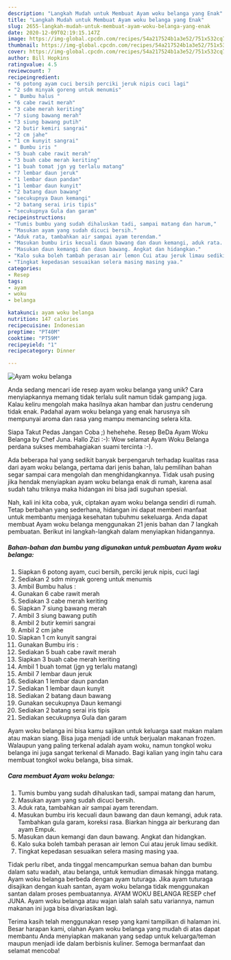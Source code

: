 ```yaml
---
description: "Langkah Mudah untuk Membuat Ayam woku belanga yang Enak"
title: "Langkah Mudah untuk Membuat Ayam woku belanga yang Enak"
slug: 2655-langkah-mudah-untuk-membuat-ayam-woku-belanga-yang-enak
date: 2020-12-09T02:19:15.147Z
image: https://img-global.cpcdn.com/recipes/54a217524b1a3e52/751x532cq70/ayam-woku-belanga-foto-resep-utama.jpg
thumbnail: https://img-global.cpcdn.com/recipes/54a217524b1a3e52/751x532cq70/ayam-woku-belanga-foto-resep-utama.jpg
cover: https://img-global.cpcdn.com/recipes/54a217524b1a3e52/751x532cq70/ayam-woku-belanga-foto-resep-utama.jpg
author: Bill Hopkins
ratingvalue: 4.5
reviewcount: 7
recipeingredient:
- "6 potong ayam cuci bersih perciki jeruk nipis cuci lagi"
- "2 sdm minyak goreng untuk menumis"
- " Bumbu halus "
- "6 cabe rawit merah"
- "3 cabe merah keriting"
- "7 siung bawang merah"
- "3 siung bawang putih"
- "2 butir kemiri sangrai"
- "2 cm jahe"
- "1 cm kunyit sangrai"
- " Bumbu iris "
- "5 buah cabe rawit merah"
- "3 buah cabe merah keriting"
- "1 buah tomat jgn yg terlalu matang"
- "7 lembar daun jeruk"
- "1 lembar daun pandan"
- "1 lembar daun kunyit"
- "2 batang daun bawang"
- "secukupnya Daun kemangi"
- "2 batang serai iris tipis"
- "secukupnya Gula dan garam"
recipeinstructions:
- "Tumis bumbu yang sudah dihaluskan tadi, sampai matang dan harum,"
- "Masukan ayam yang sudah dicuci bersih."
- "Aduk rata, tambahkan air sampai ayam terendam."
- "Masukan bumbu iris kecuali daun bawang dan daun kemangi, aduk rata. Tambahkan gula garam, koreksi rasa. Biarkan hingga air berkurang dan ayam Empuk."
- "Masukan daun kemangi dan daun bawang. Angkat dan hidangkan."
- "Kalo suka boleh tambah perasan air lemon Cui atau jeruk limau sedikit."
- "Tingkat kepedasan sesuaikan selera masing masing yaa."
categories:
- Resep
tags:
- ayam
- woku
- belanga

katakunci: ayam woku belanga 
nutrition: 147 calories
recipecuisine: Indonesian
preptime: "PT40M"
cooktime: "PT59M"
recipeyield: "1"
recipecategory: Dinner

---
```



![Ayam woku belanga](https://img-global.cpcdn.com/recipes/54a217524b1a3e52/751x532cq70/ayam-woku-belanga-foto-resep-utama.jpg)

Anda sedang mencari ide resep ayam woku belanga yang unik? Cara menyiapkannya memang tidak terlalu sulit namun tidak gampang juga. Kalau keliru mengolah maka hasilnya akan hambar dan justru cenderung tidak enak. Padahal ayam woku belanga yang enak harusnya sih mempunyai aroma dan rasa yang mampu memancing selera kita.

Siapa Takut Pedas Jangan Coba ;) hehehehe. Resep BeDa Ayam Woku Belanga by Chef Juna. Hallo Zizi :-): Wow selamat Ayam Woku Belanga perdana sukses membahagiakan suami tercinta :-).

Ada beberapa hal yang sedikit banyak berpengaruh terhadap kualitas rasa dari ayam woku belanga, pertama dari jenis bahan, lalu pemilihan bahan segar sampai cara mengolah dan menghidangkannya. Tidak usah pusing jika hendak menyiapkan ayam woku belanga enak di rumah, karena asal sudah tahu triknya maka hidangan ini bisa jadi suguhan spesial.


Nah, kali ini kita coba, yuk, ciptakan ayam woku belanga sendiri di rumah. Tetap berbahan yang sederhana, hidangan ini dapat memberi manfaat untuk membantu menjaga kesehatan tubuhmu sekeluarga. Anda dapat membuat Ayam woku belanga menggunakan 21 jenis bahan dan 7 langkah pembuatan. Berikut ini langkah-langkah dalam menyiapkan hidangannya.

<!--inarticleads1-->

##### Bahan-bahan dan bumbu yang digunakan untuk pembuatan Ayam woku belanga:

1. Siapkan 6 potong ayam, cuci bersih, perciki jeruk nipis, cuci lagi
1. Sediakan 2 sdm minyak goreng untuk menumis
1. Ambil  Bumbu halus :
1. Gunakan 6 cabe rawit merah
1. Sediakan 3 cabe merah keriting
1. Siapkan 7 siung bawang merah
1. Ambil 3 siung bawang putih
1. Ambil 2 butir kemiri sangrai
1. Ambil 2 cm jahe
1. Siapkan 1 cm kunyit sangrai
1. Gunakan  Bumbu iris :
1. Sediakan 5 buah cabe rawit merah
1. Siapkan 3 buah cabe merah keriting
1. Ambil 1 buah tomat (jgn yg terlalu matang)
1. Ambil 7 lembar daun jeruk
1. Sediakan 1 lembar daun pandan
1. Sediakan 1 lembar daun kunyit
1. Sediakan 2 batang daun bawang
1. Gunakan secukupnya Daun kemangi
1. Sediakan 2 batang serai iris tipis
1. Sediakan secukupnya Gula dan garam


Ayam woku belanga ini bisa kamu sajikan untuk keluarga saat makan malam atau makan siang. Bisa juga menjadi ide untuk berjualan makanan frozen. Walaupun yang paling terkenal adalah ayam woku, namun tongkol woku belanga ini juga sangat terkenal di Manado. Bagi kalian yang ingin tahu cara membuat tongkol woku belanga, bisa simak. 

<!--inarticleads2-->

##### Cara membuat Ayam woku belanga:

1. Tumis bumbu yang sudah dihaluskan tadi, sampai matang dan harum,
1. Masukan ayam yang sudah dicuci bersih.
1. Aduk rata, tambahkan air sampai ayam terendam.
1. Masukan bumbu iris kecuali daun bawang dan daun kemangi, aduk rata. Tambahkan gula garam, koreksi rasa. Biarkan hingga air berkurang dan ayam Empuk.
1. Masukan daun kemangi dan daun bawang. Angkat dan hidangkan.
1. Kalo suka boleh tambah perasan air lemon Cui atau jeruk limau sedikit.
1. Tingkat kepedasan sesuaikan selera masing masing yaa.


Tidak perlu ribet, anda tinggal mencampurkan semua bahan dan bumbu dalam satu wadah, atau belanga, untuk kemudian dimasak hingga matang. Ayam woku belanga berbeda dengan ayam tuturaga. Jika ayam tuturaga disajikan dengan kuah santan, ayam woku belanga tidak menggunakan santan dalam proses pembuatannya. AYAM WOKU BELANGA RESEP chef JUNA. Ayam woku belanga atau wajan ialah salah satu variannya, namun makanan ini juga bisa divariasikan lagi. 

Terima kasih telah menggunakan resep yang kami tampilkan di halaman ini. Besar harapan kami, olahan Ayam woku belanga yang mudah di atas dapat membantu Anda menyiapkan makanan yang sedap untuk keluarga/teman maupun menjadi ide dalam berbisnis kuliner. Semoga bermanfaat dan selamat mencoba!
